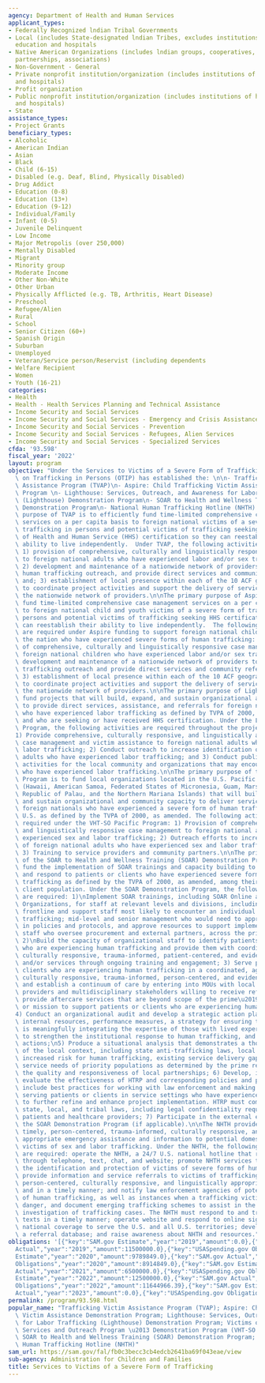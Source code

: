 ```yaml
---
agency: Department of Health and Human Services
applicant_types:
- Federally Recognized lndian Tribal Governments
- Local (includes State-designated lndian Tribes, excludes institutions of higher
  education and hospitals
- Native American Organizations (includes lndian groups, cooperatives, corporations,
  partnerships, associations)
- Non-Government - General
- Private nonprofit institution/organization (includes institutions of higher education
  and hospitals)
- Profit organization
- Public nonprofit institution/organization (includes institutions of higher education
  and hospitals)
- State
assistance_types:
- Project Grants
beneficiary_types:
- Alcoholic
- American Indian
- Asian
- Black
- Child (6-15)
- Disabled (e.g. Deaf, Blind, Physically Disabled)
- Drug Addict
- Education (0-8)
- Education (13+)
- Education (9-12)
- Individual/Family
- Infant (0-5)
- Juvenile Delinquent
- Low Income
- Major Metropolis (over 250,000)
- Mentally Disabled
- Migrant
- Minority group
- Moderate Income
- Other Non-White
- Other Urban
- Physically Afflicted (e.g. TB, Arthritis, Heart Disease)
- Preschool
- Refugee/Alien
- Rural
- School
- Senior Citizen (60+)
- Spanish Origin
- Suburban
- Unemployed
- Veteran/Service person/Reservist (including dependents
- Welfare Recipient
- Women
- Youth (16-21)
categories:
- Health
- Health - Health Services Planning and Technical Assistance
- Income Security and Social Services
- Income Security and Social Services - Emergency and Crisis Assistance
- Income Security and Social Services - Prevention
- Income Security and Social Services - Refugees, Alien Services
- Income Security and Social Services - Specialized Services
cfda: '93.598'
fiscal_year: '2022'
layout: program
objective: "Under the Services to Victims of a Severe Form of Trafficking, the Office\
  \ on Trafficking in Persons (OTIP) has established the: \n\n- Trafficking Victim\
  \ Assistance Program (TVAP)\n- Aspire: Child Trafficking Victim Assistance Demonstration\
  \ Program \n- Lighthouse: Services, Outreach, and Awareness for Labor Trafficking\
  \ (Lighthouse) Demonstration Program\n- SOAR to Health and Wellness Training (SOAR)\
  \ Demonstration Program\n- National Human Trafficking Hotline (NHTH) \n\nThe primary\
  \ purpose of TVAP is to efficiently fund time-limited comprehensive case management\
  \ services on a per capita basis to foreign national victims of a severe form of\
  \ trafficking in persons and potential victims of trafficking seeking the U.S. Department\
  \ of Health and Human Service (HHS) certification so they can reestablish their\
  \ ability to live independently.  Under TVAP, the following activities are required:\
  \ 1) provision of comprehensive, culturally and linguistically responsive case management\
  \ to foreign national adults who have experienced labor and/or sex trafficking;\
  \ 2) development and maintenance of a nationwide network of providers to conduct\
  \ human trafficking outreach, and provide direct services and community referrals,\
  \ and; 3) establishment of local presence within each of the 10 ACF geographic regions\
  \ to coordinate project activities and support the delivery of services through\
  \ the nationwide network of providers.\n\nThe primary purpose of Aspire is to efficiently\
  \ fund time-limited comprehensive case management services on a per capita basis\
  \ to foreign national child and youth victims of a severe form of trafficking in\
  \ persons and potential victims of trafficking seeking HHS certification so they\
  \ can reestablish their ability to live independently.  The following activities\
  \ are required under Aspire funding to support foreign national children across\
  \ the nation who have experienced severe forms of human trafficking: 1) provision\
  \ of comprehensive, culturally and linguistically responsive case management to\
  \ foreign national children who have experienced labor and/or sex trafficking; 2)\
  \ development and maintenance of a nationwide network of providers to conduct human\
  \ trafficking outreach and provide direct services and community referrals; and\
  \ 3) establishment of local presence within each of the 10 ACF geographic regions\
  \ to coordinate project activities and support the delivery of services through\
  \ the nationwide network of providers.\n\nThe primary purpose of Lighthouse is to\
  \ fund projects that will build, expand, and sustain organizational and local capacity\
  \ to provide direct services, assistance, and referrals for foreign national adults\
  \ who have experienced labor trafficking as defined by TVPA of 2000, as amended,\
  \ and who are seeking or have received HHS certification. Under the Lighthouse Demonstration\
  \ Program, the following activities are required throughout the project period:\n\
  1) Provide comprehensive, culturally responsive, and linguistically appropriate\
  \ case management and victim assistance to foreign national adults who have experienced\
  \ labor trafficking; 2) Conduct outreach to increase identification of foreign national\
  \ adults who have experienced labor trafficking; and 3) Conduct public awareness\
  \ activities for the local community and organizations that may encounter individuals\
  \ who have experienced labor trafficking.\n\nThe primary purpose of the VHT-SO Pacific\
  \ Program is to fund local organizations located in the U.S. Pacific territories\
  \ (Hawaii, American Samoa, Federated States of Micronesia, Guam, Marshall Islands,\
  \ Republic of Palau, and the Northern Mariana Islands) that will build, expand,\
  \ and sustain organizational and community capacity to deliver services to adult\
  \ foreign nationals who have experienced a severe form of human trafficking in the\
  \ U.S. as defined by the TVPA of 2000, as amended. The following activities are\
  \ required under the VHT-SO Pacific Program: 1) Provision of comprehensive, culturally\
  \ and linguistically responsive case management to foreign national adults who have\
  \ experienced sex and labor trafficking; 2) Outreach efforts to increase identification\
  \ of foreign national adults who have experienced sex and labor trafficking; and\
  \ 3) Training to service providers and community partners.\n\nThe primary purpose\
  \ of the SOAR to Health and Wellness Training (SOAR) Demonstration Program is to\
  \ fund the implementation of SOAR trainings and capacity building to identify, treat,\
  \ and respond to patients or clients who have experienced severe forms of human\
  \ trafficking as defined by the TVPA of 2000, as amended, among their patient or\
  \ client population. Under the SOAR Demonstration Program, the following activities\
  \ are required: 1)\nImplement SOAR trainings, including SOAR Online and SOAR for\
  \ Organizations, for staff at relevant levels and divisions, including at a minimum\
  \ frontline and support staff most likely to encounter an individual who has experienced\
  \ trafficking; mid-level and senior management who would need to approve changes\
  \ in policies and protocols, and approve resources to support implementation; and\
  \ staff who oversee procurement and external partners, across the prime\u2019s organization;\
  \ 2)\nBuild the capacity of organizational staff to identify patients or clients\
  \ who are experiencing human trafficking and provide them with coordinated, age-appropriate,\
  \ culturally responsive, trauma-informed, patient-centered, and evidence-based care\
  \ and/or services through ongoing training and engagement; 3) Serve patients or\
  \ clients who are experiencing human trafficking in a coordinated, age-appropriate,\
  \ culturally responsive, trauma-informed, person-centered, and evidence-based way\
  \ and establish a continuum of care by entering into MOUs with local direct service\
  \ providers and multidisciplinary stakeholders willing to receive referrals and\
  \ provide aftercare services that are beyond scope of the prime\u2019s capacity\
  \ or mission to support patients or clients who are experiencing human trafficking;\n\
  4) Conduct an organizational audit and develop a strategic action plan that identifies\
  \ internal resources, performance measures, a strategy for ensuring the organization\
  \ is meaningfully integrating the expertise of those with lived experience, commitments\
  \ to strengthen the institutional response to human trafficking, and other related\
  \ actions;\n5) Produce a situational analysis that demonstrates a thorough understanding\
  \ of the local context, including state anti-trafficking laws, local economies with\
  \ increased risk for human trafficking, existing service delivery gaps, risks and\
  \ service needs of priority populations as determined by the prime recipients, and\
  \ the quality and responsiveness of local partnerships; 6) Develop, implement, and\
  \ evaluate the effectiveness of HTRP and corresponding policies and procedures that\
  \ include best practices for working with law enforcement and making referrals when\
  \ serving patients or clients in service settings who have experienced human trafficking\
  \ to further refine and enhance project implementation. HTRP must comply with federal,\
  \ state, local, and tribal laws, including legal confidentiality requirements for\
  \ patients and healthcare providers; 7) Participate in the external evaluation of\
  \ the SOAR Demonstration Program (if applicable).\n\nThe NHTH provides 24/7, yearlong,\
  \ timely, person-centered, trauma-informed, culturally responsive, and linguistically\
  \ appropriate emergency assistance and information to potential domestic and foreign\
  \ victims of sex and labor trafficking. Under the NHTH, the following activities\
  \ are required: operate the NHTH, a 24/7 U.S. national hotline that receives signals\
  \ through telephone, text, chat, and website; promote NHTH services to increase\
  \ the identification and protection of victims of severe forms of human trafficking;\
  \ provide information and service referrals to victims of trafficking using a trauma-informed,\
  \ person-centered, culturally responsive, and linguistically appropriate approach,\
  \ and in a timely manner; and notify law enforcement agencies of potential cases\
  \ of human trafficking, as well as instances when a trafficking victim is in imminent\
  \ danger, and document emerging trafficking schemes to assist in the detection and\
  \ investigation of trafficking cases. The NHTH must respond to and track calls and\
  \ texts in a timely manner; operate website and respond to online signals; maintain\
  \ national coverage to serve the U.S. and all U.S. territories; develop and maintain\
  \ a referral database; and raise awareness about NHTH and resources."
obligations: '[{"key":"SAM.gov Estimate","year":"2019","amount":0.0},{"key":"SAM.gov
  Actual","year":"2019","amount":11500000.0},{"key":"USASpending.gov Obligations","year":"2019","amount":13494801.0},{"key":"SAM.gov
  Estimate","year":"2020","amount":9789849.0},{"key":"SAM.gov Actual","year":"2020","amount":9789849.0},{"key":"USASpending.gov
  Obligations","year":"2020","amount":8914849.0},{"key":"SAM.gov Estimate","year":"2021","amount":11000000.0},{"key":"SAM.gov
  Actual","year":"2021","amount":6500000.0},{"key":"USASpending.gov Obligations","year":"2021","amount":6344208.69},{"key":"SAM.gov
  Estimate","year":"2022","amount":12500000.0},{"key":"SAM.gov Actual","year":"2022","amount":12500000.0},{"key":"USASpending.gov
  Obligations","year":"2022","amount":11644966.39},{"key":"SAM.gov Estimate","year":"2023","amount":13000000.0},{"key":"SAM.gov
  Actual","year":"2023","amount":0.0},{"key":"USASpending.gov Obligations","year":"2023","amount":6663405.0}]'
permalink: /program/93.598.html
popular_name: "Trafficking Victim Assistance Program (TVAP); Aspire: Child Trafficking\
  \ Victim Assistance Demonstration Program; Lighthouse: Services, Outreach, and Awareness\
  \ for Labor Trafficking (Lighthouse) Demonstration Program; Victims of Human Trafficking\
  \ Services and Outreach Program \u2013 Demonstration Program (VHT-SO Pacific Program);\
  \ SOAR to Health and Wellness Training (SOAR) Demonstration Program; and the National\
  \ Human Trafficking Hotline (NHTH)"
sam_url: https://sam.gov/fal/fb0c3becc3cb4edcb2641ba69f043eae/view
sub-agency: Administration for Children and Families
title: Services to Victims of a Severe Form of Trafficking
---
```

